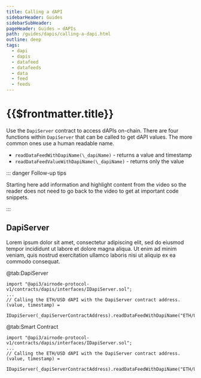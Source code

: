 ```yaml
---
title: Calling a dAPI
sidebarHeader: Guides
sidebarSubHeader:
pageHeader: Guides → dAPIs
path: /guides/dapis/calling-a-dapi.html
outline: deep
tags:
  - dapi
  - dapis
  - datafeed
  - datafeeds
  - data
  - feed
  - feeds
---
```


<PageHeader/>

<SearchHighlight/>

# {{$frontmatter.title}}

Use the `DapiServer` contract to access dAPIs on-chain. There are four functions
within `DapiServer` that can be called to get dAPI values. The more common ones
use a human readable name.

- `readDataFeedWithDapiName(\_dapiName)` - returns a value and timestamp
- `readDataFeedValueWithDapiName(\_dapiName)` - returns only the value

::: danger Follow-up tips

Starting here add information and highlight content from the video so the reader
does not need to go back to the video to get at important code snippets.

:::

## DapiServer

Lorem ipsum dolor sit amet, consectetur adipiscing elit, sed do eiusmod tempor
incididunt ut labore et dolore magna aliqua. Ut enim ad minim veniam, quis
nostrud exercitation ullamco laboris nisi ut aliquip ex ea commodo consequat.

<Tabs>

@tab:DapiServer

```solidity
import "@api3/airnode-protocol-v1/contracts/dapis/interfaces/IDapiServer.sol";
...
// Calling the ETH/USD dAPI with the DapiServer contract address.
(value, timestamp) =
  IDapiServer(_dapiServerContractAddress).readDataFeedWithDapiName("ETH/USD");
```

@tab:Smart Contract

```solidity
import "@api3/airnode-protocol-v1/contracts/dapis/interfaces/IDapiServer.sol";
...
// Calling the ETH/USD dAPI with the DapiServer contract address.
(value, timestamp) =
  IDapiServer(_dapiServerContractAddress).readDataFeedWithDapiName("ETH/USD");
```

</Tabs>
